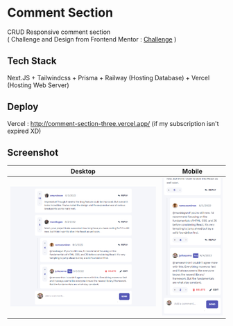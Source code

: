 
# Comment Section

CRUD Responsive comment section\
( Challenge and Design from Frontend Mentor : [Challenge](https://www.frontendmentor.io/challenges/interactive-comments-section-iG1RugEG9) )

## Tech Stack

Next.JS + Tailwindcss + Prisma + Railway (Hosting Database) + Vercel (Hosting Web Server) 

## Deploy

Vercel :  http://comment-section-three.vercel.app/ (if my subscription isn't expired XD)
## Screenshot

Desktop            |  Mobile
:-------------------------:|:-------------------------:
![](https://raw.githubusercontent.com/JinDamanee2544/comment-section/main/Screenshot/Web-view.png)  |  ![](https://raw.githubusercontent.com/JinDamanee2544/comment-section/main/Screenshot/mobile-view.png)

